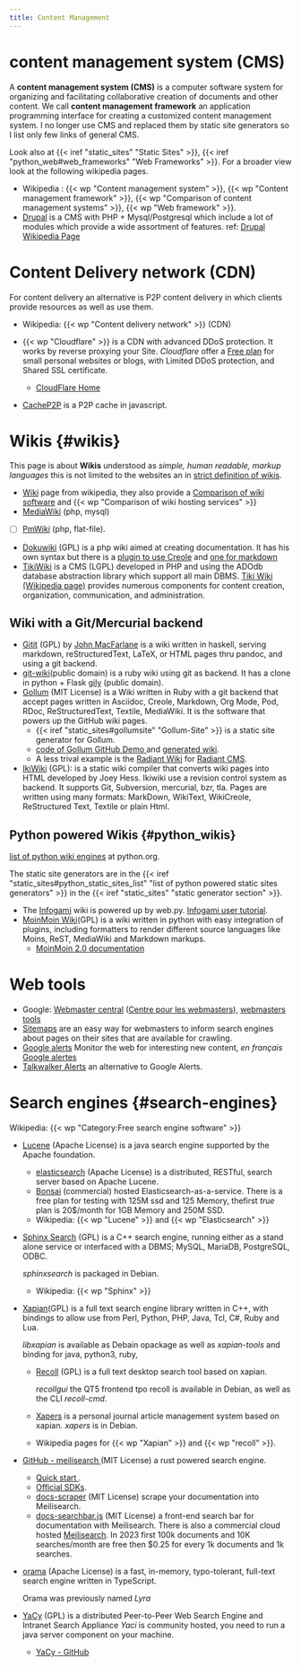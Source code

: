```yaml
---
title: Content Management
---
```



# content management system (CMS)

A **content management system (CMS)** is a computer software system
for organizing and facilitating collaborative creation of documents
and other content. We call **content management framework** an
application programming interface for creating a customized content
management system. I no longer use CMS and replaced them by static site generators so I
list only few links of general CMS.

Look also at {{< iref "static_sites" "Static Sites" >}},
{{< iref "python_web#web_frameworks" "Web Frameworks" >}}.
For a broader view look at the following wikipedia pages.

- Wikipedia :
  {{< wp "Content management system" >}},
  {{< wp "Content management framework" >}},
  {{< wp "Comparison of content management systems" >}},
  {{< wp "Web framework" >}}.
- [Drupal](http://www.drupal.org/) is a CMS with PHP +
  Mysql/Postgresql which include a lot of modules which provide a
  wide assortment of features. ref:
  [Drupal Wikipedia Page](http://en.wikipedia.org/wiki/Drupal)

# Content Delivery network (CDN)
For content delivery an alternative is P2P content delivery in which
clients provide resources as well as use them.

-   Wikipedia: {{< wp "Content delivery network" >}} (CDN)

-   {{< wp "Cloudflare" >}} is a CDN with advanced DDoS protection.
    It works by reverse proxying your Site. _Cloudflare_ offer a
    [Free plan](https://www.cloudflare.com/plans/)
    for small personal websites or
    blogs, with Limited DDoS protection, and Shared SSL certificate.
    -   [CloudFlare Home](https://www.cloudflare.com/)
-   [CacheP2P](http://www.cachep2p.com/) is a P2P cache in javascript.

# Wikis {#wikis}
This page is about **Wikis** understood as
*simple, human readable, markup languages* this is not limited to
the websites an in
[strict definition of wikis](http://en.wikipedia.org/wiki/Wiki).

-   [Wiki](http://en.wikipedia.org/wiki/Wiki) page from wikipedia,
    they also provide a
    [Comparison of wiki software](http://en.wikipedia.org/wiki/Comparison_of_wiki_software)
    and {{< wp "Comparison of wiki hosting services" >}}
-   [MediaWiki](http://www.mediawiki.org/ "mediawiki.org") (php, mysql)
-   [ ] [PmWiki](http://www.pmwiki.org/ "pmwiki.org") (php, flat-file).
-   [Dokuwiki](https://www.dokuwiki.org/dokuwiki) (GPL)
    is a php wiki aimed at creating documentation. It has his own syntax but
    there is a [plugin to use Creole](http://www.dokuwiki.org/plugin:creole)
    and [one for markdown](http://www.dokuwiki.org/plugin:markdownextra)
-   [TikiWiki](https://tiki.org/HomePage) is a CMS (LGPL) developed in
    PHP and using the ADOdb database abstraction library which support
    all main DBMS.
    [Tiki Wiki (Wikipedia page)](http://en.wikipedia.org/wiki/TikiWiki)
    provides numerous components for content creation, organization,
    communication, and administration.

## Wiki with a Git/Mercurial backend
-   [Gitit](https://github.com/jgm/gitit) (GPL) by
    [John MacFarlane](http://johnmacfarlane.net/)
    is a wiki written in haskell, serving markdown, reStructuredText, LaTeX, or HTML
    pages thru pandoc, and using a git backend.
-   [git-wiki](http://atonie.org/2008/02/git-wiki)(public domain) is a
    ruby wiki using git as backend. It has a clone in python +
    Flask [gily](https://github.com/nyarla/gily) (public domain).
-   <a name="gollum"></a>[Gollum](https://github.com/gollum/gollum) (MIT License) is a
    Wiki written in Ruby with a git backend that accept pages written in Asciidoc,
    Creole, Markdown, Org Mode, Pod, RDoc, ReStructuredText, Textile, MediaWiki.  It is
    the software that powers up the GitHub wiki pages.
    -   {{< iref "static_sites#gollumsite" "Gollum-Site" >}}
        is a static site generator for Gollum.
    -   [code of Gollum GitHub Demo
        ](https://github.com/gollum/gollum-demo)
        and [generated wiki](https://github.com/gollum/gollum-demo/wiki).
    -   A less trival example is the
        [Radiant Wiki](https://github.com/radiant/radiant/wiki)
        for [Radiant CMS](http://radiantcms.org/).
-   [IkiWiki](http://ikiwiki.info/) (GPL): is a static wiki compiler that converts wiki
    pages into HTML developed by Joey Hess.  Ikiwiki use a revision control system as
    backend. It supports Git, Subversion, mercurial, bzr, tla. Pages are written using
    many formats: MarkDown, WikiText, WikiCreole, ReStructured Text, Textile or plain
    Html.

## Python powered Wikis {#python_wikis}

[list of python wiki engines](https://wiki.python.org/moin/PythonWikiEngines)
at python.org.

The static site generators
are in the {{< iref "static_sites#python_static_sites_list" "list of python powered static sites generators" >}}
in the {{< iref "static_sites" "static generator section" >}}.

-   The [Infogami](http://infogami.org/) wiki is powered
    up by web.py.
    [Infogami user tutorial](http://openlibrary.org/dev/docs/infogami).
-   [MoinMoin Wiki](http://moinmo.in/)(GPL) is a wiki
    written in python with easy integration of plugins, including
    formatters to render different source languages like
    Moins, ReST, MediaWiki and Markdown markups.
    -   [MoinMoin 2.0 documentation
        ](http://moin-20.readthedocs.io/en/latest/)



# Web tools
-   Google: [Webmaster central](http://www.google.com/webmasters/)
    ([Centre pour les webmasters](http://www.google.fr/webmasters/)),
    [webmasters tools](https://www.google.com/webmasters/tools/)
-   [Sitemaps](http://www.sitemaps.org/) are an easy way for webmasters
    to inform search engines about pages on their sites that are
    available for crawling.
-   [Google alerts](https://www.google.com/alerts)
    Monitor the web for interesting new content, _en français_
    [Google alertes](https://www.google.fr/alerts)
-   [Talkwalker Alerts](https://www.talkwalker.com/alerts)
    an alternative to Google Alerts.

# Search engines {#search-engines}
Wikipedia: {{< wp "Category:Free search engine software" >}}

-   <a name="lucene"></a>[Lucene](http://lucene.apache.org/) (Apache License)
    is a java search engine supported by the Apache foundation.
    -   <a name="elasticsearch"></a>[elasticsearch](http://www.elasticsearch.org/) (Apache License)
    is a distributed, RESTful,  search server based on Apache Lucene.
    -   <a name="bonsai"></a>[Bonsai](https://bonsai.io/) (commercial)
       hosted Elasticsearch-as-a-service. There is a free plan for testing with 125M ssd
       and 125 Memory, thefirst _true_ plan is 20$/month for 1GB Memory and 250M SSD.
    -   Wikipedia: {{< wp "Lucene" >}} and {{< wp "Elasticsearch" >}}
-   [Sphinx Search](http://sphinxsearch.com/) (GPL)
    is a C++ search engine, running either as a stand alone service or interfaced with a
    DBMS; MySQL, MariaDB, PostgreSQL, ODBC.

    _sphinxsearch_ is packaged in Debian.
    - Wikipedia: {{< wp "Sphinx" >}}
-   [Xapian](http://www.xapian.org/)(GPL)
    is a full text search engine library written in C++, with bindings to allow use from
    Perl, Python, PHP, Java, Tcl, C#, Ruby and Lua.

    _libxapian_ is available as Debain opackage as well as _xapian-tools_ and binding
    for java, python3, ruby,
    -   [Recoll](http://www.lesbonscomptes.com/recoll/) (GPL)
        is a full text desktop search tool  based on xapian.

        _recollgui_ the QT5 frontend tpo recoll is available in Debian, as well as the CLI
        _recoll-cmd_.
    -   [Xapers](https://finestructure.net/xapers/)
        is a personal journal article management system based on xapian.
        _xapers_ is in Debian.
    -   Wikipedia pages for {{< wp "Xapian" >}} and {{< wp "recoll" >}}.
-   <a name="meilisearch"></a>[GitHub - meilisearch
    ](https://github.com/meilisearch/meilisearch) (MIT License)
    a rust powered search engine.
    -   [Quick start
        ](https://docs.meilisearch.com/learn/getting_started/quick_start.html#setup-and-installation).
    -   [Official SDKs](https://docs.meilisearch.com/learn/what_is_meilisearch/sdks.html).
    -   [docs-scraper](https://github.com/meilisearch/docs-scraper) (MIT License)
        scrape your documentation into Meilisearch.
    -   [docs-searchbar.js](https://github.com/meilisearch/docs-searchbar.js) (MIT License)
        a front-end search bar for documentation with Meilisearch.
    There is also a commercial cloud hosted [Meilisearch](https://www.meilisearch.com/).
    In 2023 first 100k documents and 10K searches/month are free then  $0.25 for every
    1k documents and 1k searches.
-   <a name="orama"></a>[orama](https://github.com/oramasearch/orama) (Apache License)
    is a fast, in-memory, typo-tolerant, full-text search engine written in TypeScript.

    Orama was previously named _Lyra_
-   [YaCy](http://www.yacy.net/en/index.html) (GPL)
    is a distributed Peer-to-Peer Web Search Engine and Intranet Search Appliance _Yaci_
    is community hosted, you need to run a java server component on your machine.
    -   [YaCy - GitHub](https://github.com/yacy/yacy_search_server)

<!-- Local Variables: -->
<!-- mode: markdown -->
<!-- ispell-local-dictionary: "english" -->
<!-- End: -->
